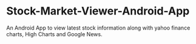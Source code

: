 # Stock-Market-Viewer-Android-App
An Android App to view latest stock information along with yahoo finance charts, High Charts and Google News.
